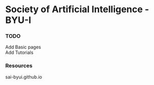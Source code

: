 # Society of Artificial Intelligence - BYU-I

### TODO
Add Basic pages  
Add Tutorials  

### Resources
sai-byui.github.io
